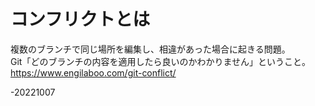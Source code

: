 # コンフリクトとは  
複数のブランチで同じ場所を編集し、相違があった場合に起きる問題。  
Git「どのブランチの内容を適用したら良いのかわかりません」ということ。  
https://www.engilaboo.com/git-conflict/  

-20221007